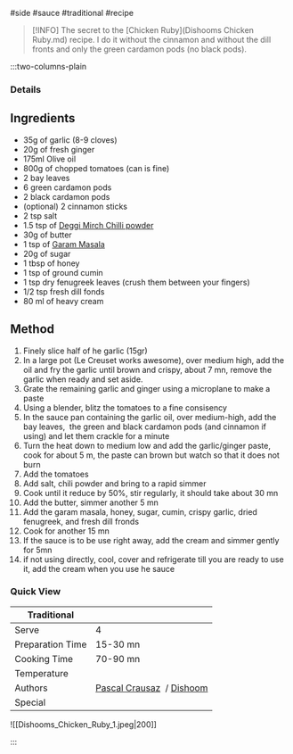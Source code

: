 #side #sauce #traditional #recipe

> [!INFO]
> The secret to the [Chicken Ruby](Dishooms Chicken Ruby.md) recipe. I do it without the cinnamon and without the dill fronts and only the green cardamon pods (no black pods).

:::two-columns-plain

### Details
## Ingredients

- 35g of garlic (8-9 cloves)
- 20g of fresh ginger
- 175ml Olive oil
- 800g of chopped tomatoes (can is fine)
- 2 bay leaves
- 6 green cardamon pods
- 2 black cardamon pods
- (optional) 2 cinnamon sticks
- 2 tsp salt
- 1.5 tsp of [Deggi Mirch Chilli powder](https://www.amazon.com/MDH-Bright-Chilli-Powder-100gram/dp/B003P8N772/ref=sr_1_3?crid=3U5XUVHABFAW8&dchild=1&keywords=deggi+mirch&qid=1619319642&sprefix=deggi+m%2Caps%2C740&sr=8-3)
- 30g of butter
- 1 tsp of [Garam Masala](https://www.amazon.com/MDH-Garam-Masala-Spices-3-5-Ounce/dp/B002XH1BXI/ref=sr_1_2?dchild=1&keywords=garam+masala+mdh&qid=1619319729&sr=8-2)
- 20g of sugar
- 1 tbsp of honey
- 1 tsp of ground cumin
- 1 tsp dry fenugreek leaves (crush them between your fingers)
- 1/2 tsp fresh dill fonds
- 80 ml of heavy cream


## Method

1. Finely slice half of he garlic (15gr)
2. In a large pot (Le Creuset works awesome), over medium high, add the oil and fry the garlic until brown and crispy, about 7 mn, remove the garlic when ready and set aside.
3. Grate the remaining garlic and ginger using a microplane to make a paste
4. Using a blender, blitz the tomatoes to a fine consisency
5. In the sauce pan containing the garlic oil, over medium-high, add the bay leaves,  the green and black cardamon pods (and cinnamon if using) and let them crackle for a minute
6. Turn the heat down to medium low and add the garlic/ginger paste, cook for about 5 m, the paste can brown but watch so that it does not burn
7. Add the tomatoes
8. Add salt, chili powder and bring to a rapid simmer
9. Cook until it reduce by 50%, stir regularly, it should take about 30 mn
10. Add the butter, simmer another 5 mn
11. Add the garam masala, honey, sugar, cumin, crispy garlic, dried fenugreek, and fresh dill fronds
12. Cook for another 15 mn
13. If the sauce is to be use right away, add the cream and simmer gently for 5mn
  1. if not using directly, cool, cover and refrigerate till you are ready to use it, add the cream when you use he sauce




### Quick View
| Traditional      |                                                |
| ---------------- | ---------------------------------------------- |
| Serve            | 4                                              |
| Preparation Time | 15-30 mn                                       |
| Cooking Time     | 70-90 mn                                       |
| Temperature      |                                                |
| Authors          | [Pascal Crausaz](mailto:pascal@askpascal.com)  / [Dishoom](https://www.amazon.com/Dishoom-Bombay-Love-Shamil-Thakrar/dp/1408890674) |
| Special          |                                                |

![[Dishooms_Chicken_Ruby_1.jpeg|200]]

:::

